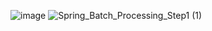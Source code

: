 ![image](https://github.com/satyamjaysawal/Spring-Boot-Spring-Batch-Processing-Projects/assets/108862706/50423b82-995f-486f-a0e5-be7d2540fd15)
![Spring_Batch_Processing_Step1 (1)](https://github.com/satyamjaysawal/Spring-Boot-Spring-Batch-Processing-Projects/assets/108862706/bb421ef3-2c40-47b8-a0c6-e90a8c48a6fb)
